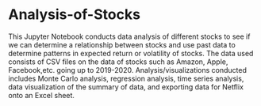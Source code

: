 # Analysis-of-Stocks
This Jupyter Notebook conducts data analysis of different stocks to see if we can determine a relationship between stocks and use past data to determine patterns 
in expected return or volatility of stocks. The data used consists of CSV files on the data of stocks such as Amazon, Apple, Facebook,etc. going up to 2019-2020.
Analysis/visualizations conducted includes Monte Carlo analysis, regression analysis, time series analysis, data visualization of the summary of data, and exporting
data for Netflix onto an Excel sheet.
